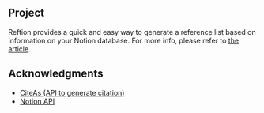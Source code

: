 ## Project

Reftion provides a quick and easy way to generate a reference list based on information on your Notion database. 
For more info, please refer to [the article](https://qiita.com/haruchannn/items/4cc905959e2fae5d1815).



## Acknowledgments

* [CiteAs (API to generate citation)](https://citeas.org/api)
* [Notion API](https://developers.notion.com/)

